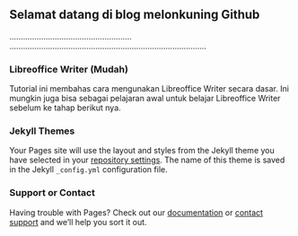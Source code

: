 ## Selamat datang di blog melonkuning Github
......................................................
.......................................................................................
### Libreoffice Writer (Mudah)
Tutorial ini membahas cara mengunakan Libreoffice Writer secara dasar. Ini mungkin juga bisa sebagai pelajaran awal untuk belajar Libreoffice Writer sebelum ke tahap berikut nya.

### Jekyll Themes

Your Pages site will use the layout and styles from the Jekyll theme you have selected in your [repository settings](https://github.com/kuriyantoadi/melonkuning/settings). The name of this theme is saved in the Jekyll `_config.yml` configuration file.

### Support or Contact

Having trouble with Pages? Check out our [documentation](https://help.github.com/categories/github-pages-basics/) or [contact support](https://github.com/contact) and we’ll help you sort it out.

